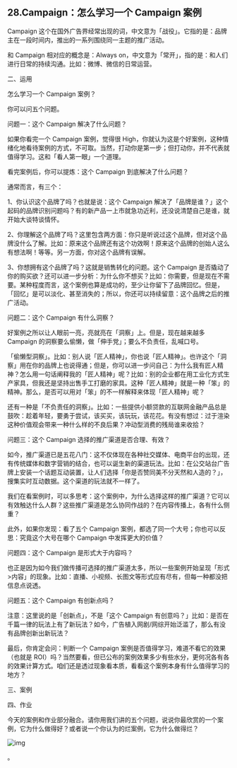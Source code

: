 ## 28.Campaign：怎么学习一个 Campaign 案例
Campaign 这个在国外广告界经常出现的词，中文意为「战役」。它指的是：品牌主在一段时间内，推出的一系列围绕同一主题的推广活动。


和 Campaign 相对应的概念是：Always on，中文意为「常开」，指的是：和人们进行日常的持续沟通。比如：微博、微信的日常运营。


二、运用


怎么学习一个 Campaign 案例？


你可以问五个问题。


问题一：这个 Campaign 解决了什么问题？


如果你看完一个 Campaign 案例，觉得很 High，你就认为这是个好案例，这种情绪化地看待案例的方式，不可取。当然，打动你是第一步；但打动你，并不代表就值得学习。这和「看人第一眼」一个道理。


看完案例后，你可以提炼：这个 Campaign 到底解决了什么问题？


通常而言，有三个：


1、你认识这个品牌了吗？也就是说：这个 Campaign 解决了「品牌是谁？」这个起码的品牌识别问题吗？有的新产品一上市就急功近利，还没说清楚自己是谁，就开始大谈特谈情怀。


2、你理解这个品牌了吗？这里包含两方面：你只是听说过这个品牌，但对这个品牌没什么了解。比如：原来这个品牌还有这个功效啊！原来这个品牌的创始人这么有想法啊！等等。另一方面，你对这个品牌有误解。


3、你想拥有这个品牌了吗？这就是销售转化的问题。这个 Campaign 是否撬动了你的购买欲？还可以进一步分析：为什么你不想买？比如：你需要，但是现在不需要。某种程度而言，这个案例也算是成功的，至少让你留下了品牌回忆。但是，「回忆」是可以淡化、甚至消失的；所以，你还可以持续留意：这个品牌之后的推广活动。


问题二：这个 Campaign 有什么洞察？


好案例之所以让人眼前一亮，亮就亮在「洞察」上。但是，现在越来越多 Campaign 的洞察要么偷懒，做「伸手党」；要么不负责任，乱喊口号。


「偷懒型洞察」。比如：别人说「匠人精神」，你也说「匠人精神」。也许这个「洞察」用在你的品牌上也说得通；但是，你可以进一步问自己：为什么我有匠人精神？怎么用一句话阐释我的「匠人精神」呢？比如：别的企业都在用工业化方式生产家具，但我还是坚持出售手工打磨的家具。这种「匠人精神」就是一种「笨」的精神。那么，是否可以用对「笨」的不一样解释来体现「匠人精神」呢？


还有一种是「不负责任的洞察」。比如：一些提供小额贷款的互联网金融产品总是鼓吹：趁着年轻，要勇于尝试，该买买，该玩玩，该花花。有没有想过：过于渲染这种价值观会带来一种什么样的不良后果？冲动型消费的残局谁来收拾？


问题三：这个 Campaign 选择的推广渠道是否合理、有效？


如今，推广渠道已是五花八门：这不仅体现在各种社交媒体、电商平台的出现，还有传统媒体和数字营销的结合，也可以诞生新的渠道玩法。比如：在公交站台广告牌上安装一个话题互动装置，让人们选择「你是否赞同美不分天然和人造的？」，搜集实时互动数据。这个渠道的玩法就不一样了。


我们在看案例时，可以多思考：这个案例中，为什么选择这样的推广渠道？它可以有效触达什么人群？这些推广渠道是怎么协同作战的？在内容传播上，各有什么侧重？


此外，如果你发现：看了五个 Campaign 案例，都选了同一个大号；你也可以反思：究竟这个大号在哪个 Campaign 中发挥更大的价值？


问题四：这个 Campaign 是形式大于内容吗？


也正是因为如今我们做传播可选择的推广渠道太多，所以一些案例开始呈现「形式>内容」的现象。比如：直播、小视频、长图文等形式应有尽有，但每一种都没把信息点说透。


问题五：这个 Campaign 有创新点吗？


注意：这里说的是「创新点」，不是「这个 Campaign 有创意吗？」比如：是否在千篇一律的玩法上有了新玩法？如今，广告植入网剧/网综开始泛滥了，那么有没有品牌创新出新玩法？


最后，你肯定会问：判断一个 Campaign 案例是否值得学习，难道不看它的效果（也就是 ROI）吗？当然要看，但已公布的案例效果多少有些水分，更何况各有各的效果计算方式。咱们还是透过现象看本质，看看这个案例本身有什么值得学习的地方？


三、案例


四、作业


今天的案例和作业部分融合。请你用我们讲的五个问题，说说你最欣赏的一个案例，它为什么做得好？或者说一个你认为的烂案例，它为什么做得烂？


  



![img](https://pic3.zhimg.com/v2-d1593c8b70530841afa1699c988af503.webp)

。

